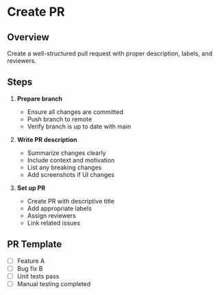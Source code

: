 
# Create PR

## Overview

Create a well-structured pull request with proper description, labels, and reviewers.

## Steps

1. **Prepare branch**

   - Ensure all changes are committed
   - Push branch to remote
   - Verify branch is up to date with main
2. **Write PR description**

   - Summarize changes clearly
   - Include context and motivation
   - List any breaking changes
   - Add screenshots if UI changes
3. **Set up PR**

   - Create PR with descriptive title
   - Add appropriate labels
   - Assign reviewers
   - Link related issues

## PR Template

- [ ] Feature A
- [ ] Bug fix B
- [ ] Unit tests pass
- [ ] Manual testing completed
